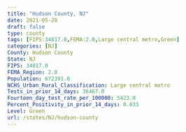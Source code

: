```yaml
---
title: "Hudson County, NJ"
date: 2021-05-28
draft: false
type: county
tags: [FIPS:34017.0,FEMA:2.0,Large central metro,Green]
categories: [NJ]
County: Hudson County
State: NJ
FIPS: 34017.0
FEMA_Region: 2.0
Population: 672391.0
NCHS_Urban_Rural_Classification: Large central metro
Tests_in_prior_14_days: 36467.0
Fourteen_day_test_rate_per_100000: 5423.0
Percent_Positivity_in_prior_14_days: 0.033
Level: Green
url: /states/NJ/hudson-county
---
```



